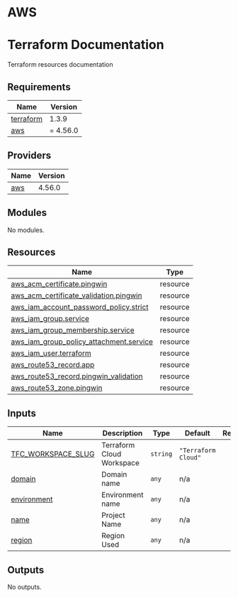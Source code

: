 # AWS


# Terraform Documentation
Terraform resources documentation

<!-- BEGIN_TF_DOCS -->
## Requirements

| Name | Version |
|------|---------|
| <a name="requirement_terraform"></a> [terraform](#requirement\_terraform) | 1.3.9 |
| <a name="requirement_aws"></a> [aws](#requirement\_aws) | = 4.56.0 |

## Providers

| Name | Version |
|------|---------|
| <a name="provider_aws"></a> [aws](#provider\_aws) | 4.56.0 |

## Modules

No modules.

## Resources

| Name | Type |
|------|------|
| [aws_acm_certificate.pingwin](https://registry.terraform.io/providers/hashicorp/aws/4.56.0/docs/resources/acm_certificate) | resource |
| [aws_acm_certificate_validation.pingwin](https://registry.terraform.io/providers/hashicorp/aws/4.56.0/docs/resources/acm_certificate_validation) | resource |
| [aws_iam_account_password_policy.strict](https://registry.terraform.io/providers/hashicorp/aws/4.56.0/docs/resources/iam_account_password_policy) | resource |
| [aws_iam_group.service](https://registry.terraform.io/providers/hashicorp/aws/4.56.0/docs/resources/iam_group) | resource |
| [aws_iam_group_membership.service](https://registry.terraform.io/providers/hashicorp/aws/4.56.0/docs/resources/iam_group_membership) | resource |
| [aws_iam_group_policy_attachment.service](https://registry.terraform.io/providers/hashicorp/aws/4.56.0/docs/resources/iam_group_policy_attachment) | resource |
| [aws_iam_user.terraform](https://registry.terraform.io/providers/hashicorp/aws/4.56.0/docs/resources/iam_user) | resource |
| [aws_route53_record.app](https://registry.terraform.io/providers/hashicorp/aws/4.56.0/docs/resources/route53_record) | resource |
| [aws_route53_record.pingwin_validation](https://registry.terraform.io/providers/hashicorp/aws/4.56.0/docs/resources/route53_record) | resource |
| [aws_route53_zone.pingwin](https://registry.terraform.io/providers/hashicorp/aws/4.56.0/docs/resources/route53_zone) | resource |

## Inputs

| Name | Description | Type | Default | Required |
|------|-------------|------|---------|:--------:|
| <a name="input_TFC_WORKSPACE_SLUG"></a> [TFC\_WORKSPACE\_SLUG](#input\_TFC\_WORKSPACE\_SLUG) | Terraform Cloud Workspace | `string` | `"Terraform Cloud"` | no |
| <a name="input_domain"></a> [domain](#input\_domain) | Domain name | `any` | n/a | yes |
| <a name="input_environment"></a> [environment](#input\_environment) | Environment name | `any` | n/a | yes |
| <a name="input_name"></a> [name](#input\_name) | Project Name | `any` | n/a | yes |
| <a name="input_region"></a> [region](#input\_region) | Region Used | `any` | n/a | yes |

## Outputs

No outputs.
<!-- END_TF_DOCS -->

